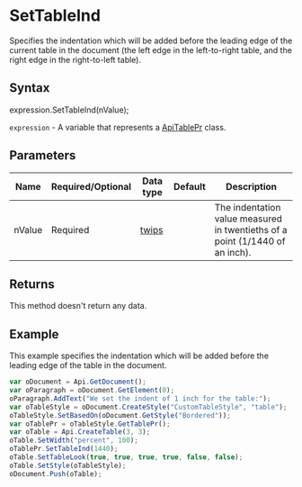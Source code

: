 # SetTableInd

Specifies the indentation which will be added before the leading edge of the current table in the document
(the left edge in the left-to-right table, and the right edge in the right-to-left table).

## Syntax

expression.SetTableInd(nValue);

`expression` - A variable that represents a [ApiTablePr](../ApiTablePr.md) class.

## Parameters

| **Name** | **Required/Optional** | **Data type** | **Default** | **Description** |
| ------------- | ------------- | ------------- | ------------- | ------------- |
| nValue | Required | [twips](../../Enumeration/twips.md) |  | The indentation value measured in twentieths of a point (1/1440 of an inch). |

## Returns

This method doesn't return any data.

## Example

This example specifies the indentation which will be added before the leading edge of the table in the document.

```javascript
var oDocument = Api.GetDocument();
var oParagraph = oDocument.GetElement(0);
oParagraph.AddText("We set the indent of 1 inch for the table:");
var oTableStyle = oDocument.CreateStyle("CustomTableStyle", "table");
oTableStyle.SetBasedOn(oDocument.GetStyle("Bordered"));
var oTablePr = oTableStyle.GetTablePr();
var oTable = Api.CreateTable(3, 3);
oTable.SetWidth("percent", 100);
oTablePr.SetTableInd(1440);
oTable.SetTableLook(true, true, true, true, false, false);
oTable.SetStyle(oTableStyle);
oDocument.Push(oTable);
```
